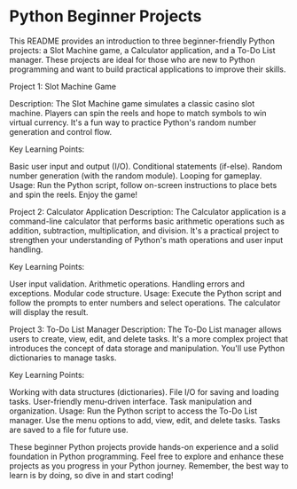 
# Python Beginner Projects


This README provides an introduction to three beginner-friendly Python projects: a Slot Machine game, a Calculator application, and a To-Do List manager. These projects are ideal for those who are new to Python programming and want to build practical applications to improve their skills.

Project 1: Slot Machine Game

Description: The Slot Machine game simulates a classic casino slot machine. Players can spin the reels and hope to match symbols to win virtual currency. It's a fun way to practice Python's random number generation and control flow.

Key Learning Points:

Basic user input and output (I/O).
Conditional statements (if-else).
Random number generation (with the random module).
Looping for gameplay.
Usage: Run the Python script, follow on-screen instructions to place bets and spin the reels. Enjoy the game!

Project 2: Calculator Application
Description: The Calculator application is a command-line calculator that performs basic arithmetic operations such as addition, subtraction, multiplication, and division. It's a practical project to strengthen your understanding of Python's math operations and user input handling.

Key Learning Points:

User input validation.
Arithmetic operations.
Handling errors and exceptions.
Modular code structure.
Usage: Execute the Python script and follow the prompts to enter numbers and select operations. The calculator will display the result.

Project 3: To-Do List Manager
Description: The To-Do List manager allows users to create, view, edit, and delete tasks. It's a more complex project that introduces the concept of data storage and manipulation. You'll use Python dictionaries to manage tasks.

Key Learning Points:

Working with data structures (dictionaries).
File I/O for saving and loading tasks.
User-friendly menu-driven interface.
Task manipulation and organization.
Usage: Run the Python script to access the To-Do List manager. Use the menu options to add, view, edit, and delete tasks. Tasks are saved to a file for future use.

These beginner Python projects provide hands-on experience and a solid foundation in Python programming. Feel free to explore and enhance these projects as you progress in your Python journey. Remember, the best way to learn is by doing, so dive in and start coding!
